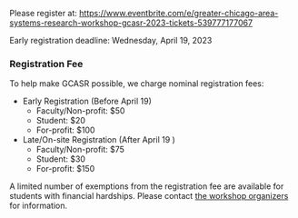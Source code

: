 Please register at: <https://www.eventbrite.com/e/greater-chicago-area-systems-research-workshop-gcasr-2023-tickets-539777177067>

Early registration deadline: Wednesday, April 19, 2023

### Registration Fee

To help make GCASR possible, we charge nominal registration fees:

- Early Registration (Before April 19)
  - Faculty/Non-profit: $50
  - Student: $20
  - For-profit: $100
- Late/On-site Registration (After April 19 )
  - Faculty/Non-profit: $75
  - Student: $30
  - For-profit: $150

A limited number of exemptions from the registration fee are available for students with financial hardships. Please contact [the workshop organizers](mailto:gcasr@googlegroups.com) for information.
